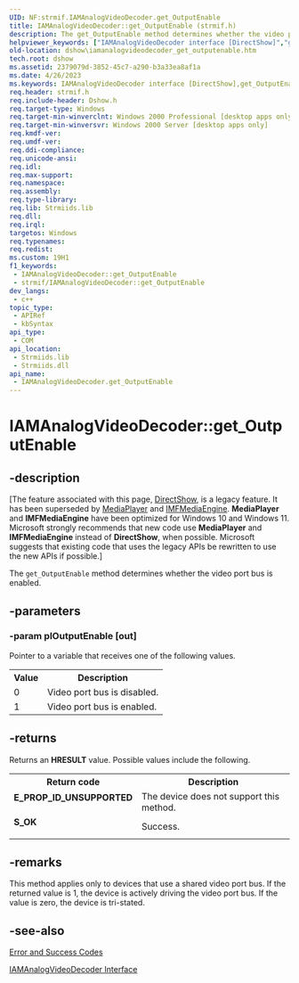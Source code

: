```yaml
---
UID: NF:strmif.IAMAnalogVideoDecoder.get_OutputEnable
title: IAMAnalogVideoDecoder::get_OutputEnable (strmif.h)
description: The get_OutputEnable method determines whether the video port bus is enabled.
helpviewer_keywords: ["IAMAnalogVideoDecoder interface [DirectShow]","get_OutputEnable method","IAMAnalogVideoDecoder.get_OutputEnable","IAMAnalogVideoDecoder::get_OutputEnable","IAMAnalogVideoDecoderget_OutputEnable","dshow.iamanalogvideodecoder_get_outputenable","get_OutputEnable","get_OutputEnable method [DirectShow]","get_OutputEnable method [DirectShow]","IAMAnalogVideoDecoder interface","strmif/IAMAnalogVideoDecoder::get_OutputEnable"]
old-location: dshow\iamanalogvideodecoder_get_outputenable.htm
tech.root: dshow
ms.assetid: 2379079d-3852-45c7-a290-b3a33ea8af1a
ms.date: 4/26/2023
ms.keywords: IAMAnalogVideoDecoder interface [DirectShow],get_OutputEnable method, IAMAnalogVideoDecoder.get_OutputEnable, IAMAnalogVideoDecoder::get_OutputEnable, IAMAnalogVideoDecoderget_OutputEnable, dshow.iamanalogvideodecoder_get_outputenable, get_OutputEnable, get_OutputEnable method [DirectShow], get_OutputEnable method [DirectShow],IAMAnalogVideoDecoder interface, strmif/IAMAnalogVideoDecoder::get_OutputEnable
req.header: strmif.h
req.include-header: Dshow.h
req.target-type: Windows
req.target-min-winverclnt: Windows 2000 Professional [desktop apps only]
req.target-min-winversvr: Windows 2000 Server [desktop apps only]
req.kmdf-ver: 
req.umdf-ver: 
req.ddi-compliance: 
req.unicode-ansi: 
req.idl: 
req.max-support: 
req.namespace: 
req.assembly: 
req.type-library: 
req.lib: Strmiids.lib
req.dll: 
req.irql: 
targetos: Windows
req.typenames: 
req.redist: 
ms.custom: 19H1
f1_keywords:
 - IAMAnalogVideoDecoder::get_OutputEnable
 - strmif/IAMAnalogVideoDecoder::get_OutputEnable
dev_langs:
 - c++
topic_type:
 - APIRef
 - kbSyntax
api_type:
 - COM
api_location:
 - Strmiids.lib
 - Strmiids.dll
api_name:
 - IAMAnalogVideoDecoder.get_OutputEnable
---
```


# IAMAnalogVideoDecoder::get_OutputEnable


## -description

\[The feature associated with this page, [DirectShow](/windows/win32/directshow/directshow), is a legacy feature. It has been superseded by [MediaPlayer](/uwp/api/Windows.Media.Playback.MediaPlayer) and [IMFMediaEngine](/windows/win32/api/mfmediaengine/nn-mfmediaengine-imfmediaengine). **MediaPlayer** and **IMFMediaEngine** have been optimized for Windows 10 and Windows 11. Microsoft strongly recommends that new code use **MediaPlayer** and **IMFMediaEngine** instead of **DirectShow**, when possible. Microsoft suggests that existing code that uses the legacy APIs be rewritten to use the new APIs if possible.\]

The <code>get_OutputEnable</code> method determines whether the video port bus is enabled.

## -parameters

### -param plOutputEnable [out]

Pointer to a variable that receives one of the following values.

<table>
<tr>
<th>Value
                </th>
<th>Description
                </th>
</tr>
<tr>
<td>0</td>
<td>Video port bus is disabled.</td>
</tr>
<tr>
<td>1</td>
<td>Video port bus is enabled.</td>
</tr>
</table>

## -returns

Returns an <b>HRESULT</b> value. Possible values include the following.

<table>
<tr>
<th>Return code</th>
<th>Description</th>
</tr>
<tr>
<td width="40%">
<dl>
<dt><b>E_PROP_ID_UNSUPPORTED</b></dt>
</dl>
</td>
<td width="60%">
The device does not support this method.

</td>
</tr>
<tr>
<td width="40%">
<dl>
<dt><b>S_OK</b></dt>
</dl>
</td>
<td width="60%">
Success.

</td>
</tr>
</table>

## -remarks

This method applies only to devices that use a shared video port bus. If the returned value is 1, the device is actively driving the video port bus. If the value is zero, the device is tri-stated.

## -see-also

<a href="/windows/desktop/DirectShow/error-and-success-codes">Error and Success Codes</a>



<a href="/windows/desktop/api/strmif/nn-strmif-iamanalogvideodecoder">IAMAnalogVideoDecoder Interface</a>